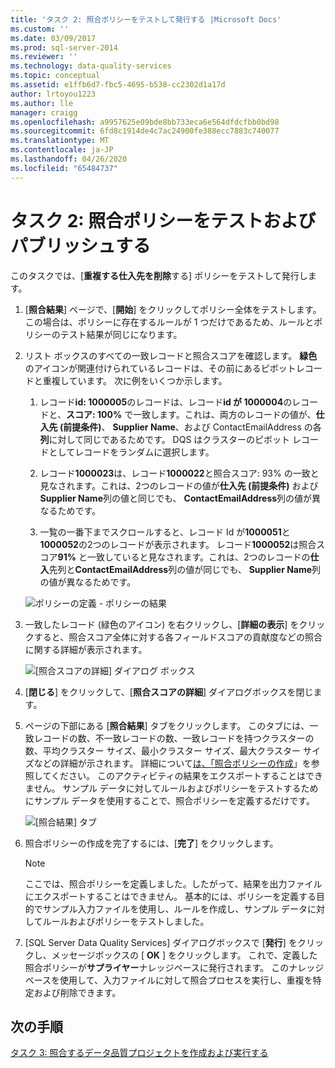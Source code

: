 ```yaml
---
title: 'タスク 2: 照合ポリシーをテストして発行する |Microsoft Docs'
ms.custom: ''
ms.date: 03/09/2017
ms.prod: sql-server-2014
ms.reviewer: ''
ms.technology: data-quality-services
ms.topic: conceptual
ms.assetid: e1ffb6d7-fbc5-4695-b538-cc2302d1a17d
author: lrtoyou1223
ms.author: lle
manager: craigg
ms.openlocfilehash: a9957625e09bde8bb733eca6e564dfdcfbb0bd98
ms.sourcegitcommit: 6fd8c1914de4c7ac24900fe388ecc7883c740077
ms.translationtype: MT
ms.contentlocale: ja-JP
ms.lasthandoff: 04/26/2020
ms.locfileid: "65484737"
---
```

# <a name="task-2-testing-and-publishing-the-matching-policy"></a>タスク 2: 照合ポリシーをテストおよびパブリッシュする
  このタスクでは、[**重複する仕入先を削除**する] ポリシーをテストして発行します。  
  
1.  [**照合結果**] ページで、[**開始**] をクリックしてポリシー全体をテストします。 この場合は、ポリシーに存在するルールが 1 つだけであるため、ルールとポリシーのテスト結果が同じになります。  
  
2.  リスト ボックスのすべての一致レコードと照合スコアを確認します。 **緑色**のアイコンが関連付けられているレコードは、その前にあるピボットレコードと重複しています。 次に例をいくつか示します。  
  
    1.  レコード**id: 1000005**のレコードは、レコード**id が 1000004**のレコードと、**スコア: 100%** で一致します。これは、両方のレコードの値が、**仕入先 (前提条件)**、 **Supplier Name**、および ContactEmailAddress の各**列**に対して同じであるためです。 DQS はクラスターのピボット レコードとしてレコードをランダムに選択します。  
  
    2.  レコード**1000023**は、レコード**1000022**と照合スコア: 93% の一致と見なされます。これは、2つのレコードの値が**仕入先 (前提条件)** および**Supplier Name**列の値と同じでも、 **ContactEmailAddress**列の値が異なるためです。  
  
    3.  一覧の一番下までスクロールすると、レコード Id が**1000051**と**1000052**の2つのレコードが表示されます。 レコード**1000052**は照合スコア**91%** と一致していると見なされます。これは、2つのレコードの**仕入**先列と**ContactEmailAddress**列の値が同じでも、 **Supplier Name**列の値が異なるためです。  
  
     ![ポリシーの定義 - ポリシーの結果](../../2014/tutorials/media/et-testingandpublishingthematchingpolicy-01.jpg "ポリシーの定義 - ポリシーの結果")  
  
3.  一致したレコード (緑色のアイコン) を右クリックし、[**詳細の表示**] をクリックすると、照合スコア全体に対する各フィールドスコアの貢献度などの照合に関する詳細が表示されます。  
  
     ![[照合スコアの詳細] ダイアログ ボックス](../../2014/tutorials/media/et-testingandpublishingthematchingpolicy-02.jpg "[照合スコアの詳細] ダイアログ ボックス")  
  
4.  [**閉じる**] をクリックして、[**照合スコアの詳細**] ダイアログボックスを閉じます。  
  
5.  ページの下部にある [**照合結果**] タブをクリックします。 このタブには、一致レコードの数、不一致レコードの数、一致レコードを持つクラスターの数、平均クラスター サイズ、最小クラスター サイズ、最大クラスター サイズなどの詳細が示されます。 詳細について[は、「照合ポリシーの作成](https://msdn.microsoft.com/library/hh270290.aspx)」を参照してください。 このアクティビティの結果をエクスポートすることはできません。 サンプル データに対してルールおよびポリシーをテストするためにサンプル データを使用することで、照合ポリシーを定義するだけです。  
  
     ![[照合結果] タブ](../../2014/tutorials/media/et-testingandpublishingthematchingpolicy-03.jpg "[照合結果] タブ")  
  
6.  照合ポリシーの作成を完了するには、[**完了**] をクリックします。  
  
    > [!NOTE]  
    >  ここでは、照合ポリシーを定義しました。したがって、結果を出力ファイルにエクスポートすることはできません。 基本的には、ポリシーを定義する目的でサンプル入力ファイルを使用し、ルールを作成し、サンプル データに対してルールおよびポリシーをテストしました。  
  
7.  [SQL Server Data Quality Services] ダイアログボックスで [**発行**] をクリックし、メッセージボックスの [ **OK** ] をクリックします。 これで、定義した照合ポリシーが**サプライヤー**ナレッジベースに発行されます。 このナレッジ ベースを使用して、入力ファイルに対して照合プロセスを実行し、重複を特定および削除できます。  
  
## <a name="next-step"></a>次の手順  
 [タスク 3: 照合するデータ品質プロジェクトを作成および実行する](../../2014/tutorials/task-3-creating-and-running-a-data-quality-project-for-matching.md)  
  
  

